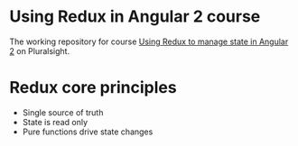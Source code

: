 # Using Redux in Angular 2 course

The working repository for course [Using Redux to manage state in Angular 2](https://app.pluralsight.com/library/courses/angular-2-redux-manage-state/table-of-contents) on Pluralsight.

# Redux core principles
* Single source of truth
* State is read only
* Pure functions drive state changes
